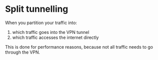 # Split tunnelling

When you partition your traffic into:
1. which traffic goes into the VPN tunnel
2. which traffic accesses the internet directly

This is done for performance reasons, because not all traffic needs to go through the VPN.
